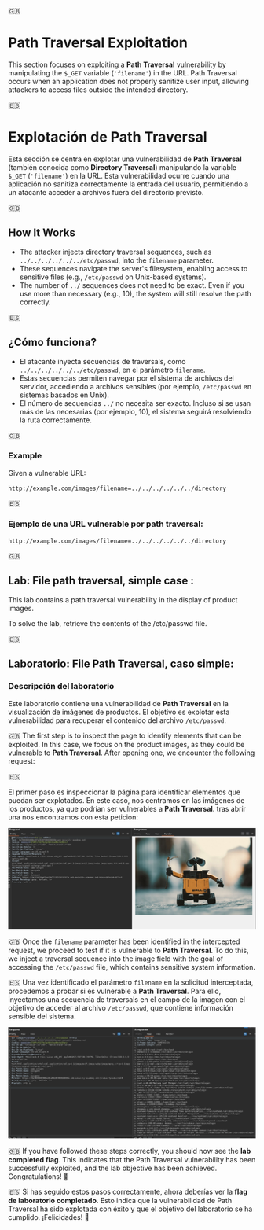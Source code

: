 🇬🇧
# Path Traversal Exploitation

This section focuses on exploiting a **Path Traversal** vulnerability by manipulating the `$_GET` variable (`'filename'`) in the URL. Path Traversal occurs when an application does not properly sanitize user input, allowing attackers to access files outside the intended directory.


🇪🇸
# Explotación de Path Traversal

Esta sección se centra en explotar una vulnerabilidad de **Path Traversal** (también conocida como **Directory Traversal**) manipulando la variable `$_GET` (`'filename'`) en la URL. Esta vulnerabilidad ocurre cuando una aplicación no sanitiza correctamente la entrada del usuario, permitiendo a un atacante acceder a archivos fuera del directorio previsto.


🇬🇧
## How It Works
- The attacker injects directory traversal sequences, such as `../../../../../../etc/passwd`, into the `filename` parameter.
- These sequences navigate the server's filesystem, enabling access to sensitive files (e.g., `/etc/passwd` on Unix-based systems).
- The number of `../` sequences does not need to be exact. Even if you use more than necessary (e.g., 10), the system will still resolve the path correctly.

🇪🇸
## ¿Cómo funciona?
- El atacante inyecta secuencias de traversals, como `../../../../../../etc/passwd`, en el parámetro `filename`.
- Estas secuencias permiten navegar por el sistema de archivos del servidor, accediendo a archivos sensibles (por ejemplo, `/etc/passwd` en sistemas basados en Unix).
- El número de secuencias `../` no necesita ser exacto. Incluso si se usan más de las necesarias (por ejemplo, 10), el sistema seguirá resolviendo la ruta correctamente.

🇬🇧 
### Example
Given a vulnerable URL:
```
http://example.com/images/filename=../../../../../../directory

```

🇪🇸
### Ejemplo de una URL vulnerable por path traversal:
```
http://example.com/images/filename=../../../../../../directory

```

🇬🇧
## Lab: File path traversal, simple case :

This lab contains a path traversal vulnerability in the display of product images.

To solve the lab, retrieve the contents of the /etc/passwd file.


🇪🇸

## Laboratorio: File Path Traversal, caso simple:

### Descripción del laboratorio
Este laboratorio contiene una vulnerabilidad de **Path Traversal** en la visualización de imágenes de productos. El objetivo es explotar esta vulnerabilidad para recuperar el contenido del archivo `/etc/passwd`.


🇬🇧
The first step is to inspect the page to identify elements that can be exploited. In this case, we focus on the product images, as they could be vulnerable to **Path Traversal**.
After opening one, we encounter the following request:

🇪🇸

El primer paso es inspeccionar la página para identificar elementos que puedan ser explotados. En este caso, nos centramos en las imágenes de los productos, ya que podrían ser vulnerables a **Path Traversal**.
tras abrir una nos encontramos con esta peticion:

![Web request of image](.images/path1.png)

🇬🇧
Once the `filename` parameter has been identified in the intercepted request, we proceed to test if it is vulnerable to **Path Traversal**. To do this, we inject a traversal sequence into the image field with the goal of accessing the `/etc/passwd` file, which contains sensitive system information.

🇪🇸
Una vez identificado el parámetro `filename` en la solicitud interceptada, procedemos a probar si es vulnerable a **Path Traversal**. Para ello, inyectamos una secuencia de traversals en el campo de la imagen con el objetivo de acceder al archivo `/etc/passwd`, que contiene información sensible del sistema.

![Path Traversal on request](.images/path2.png)

🇬🇧
If you have followed these steps correctly, you should now see the **lab completed flag**. This indicates that the Path Traversal vulnerability has been successfully exploited, and the lab objective has been achieved. Congratulations! 🎉

🇪🇸
Si has seguido estos pasos correctamente, ahora deberías ver la **flag de laboratorio completado**. Esto indica que la vulnerabilidad de Path Traversal ha sido explotada con éxito y que el objetivo del laboratorio se ha cumplido. ¡Felicidades! 🎉

